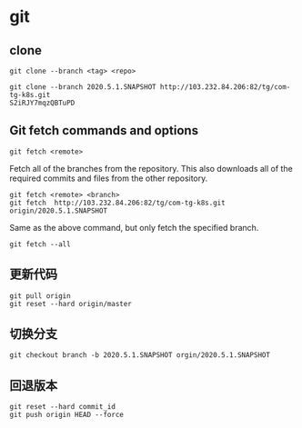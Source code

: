 # git

## clone

```
git clone --branch <tag> <repo>
```

```
git clone --branch 2020.5.1.SNAPSHOT http://103.232.84.206:82/tg/com-tg-k8s.git
S2iRJY7mqzQBTuPD
```

## Git fetch commands and options

```
git fetch <remote>
```

Fetch all of the branches from the repository. This also downloads all of the required commits and files from the other repository.

```
git fetch <remote> <branch>
git fetch  http://103.232.84.206:82/tg/com-tg-k8s.git origin/2020.5.1.SNAPSHOT
```

Same as the above command, but only fetch the specified branch.

```
git fetch --all
```

## 更新代码 

```
git pull origin
git reset --hard origin/master
```

## 切换分支

```
git checkout branch -b 2020.5.1.SNAPSHOT orgin/2020.5.1.SNAPSHOT
```

## 回退版本

```
git reset --hard commit_id 
git push origin HEAD --force
```

